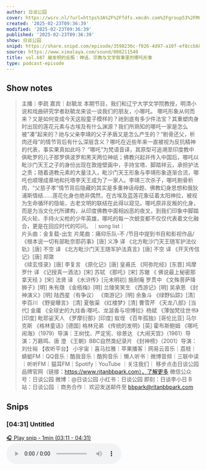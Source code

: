 ```yaml
---
author: 日谈公园
cover: https://wsrv.nl/?url=https%3A%2F%2Ffdfs.xmcdn.com%2Fgroup53%2FM08%2F04%2F7F%2FwKgLfFxFi1DyK_sOAAIVVH_yP2g776.jpg&w=200&h=200
created: '2025-02-23T09:36:39'
modified: '2025-02-23T09:36:39'
published: '2025-02-23T09:36:39'
show: 日谈公园
snipd: https://share.snipd.com/episode/3598236c-f026-4d97-a10f-ef8ccb683b2a
source: https://www.ximalaya.com/sound/808211540
title: vol.687 被发明的反叛：神话、宗教与文学叙事里的哪吒形象
type: podcast-episode
---
```



## Show notes
> 主播｜李疏  嘉宾｜赵毓龙 
> 本期节目，我们和辽宁大学文学院教授，明清小说和戏曲研究学者赵毓龙来谈一谈我们的朋友，小哪吒。 
> 哪吒形象从何而来？又是如何变成今天这般童子模样的？祂到底有多少件法宝？其重塑肉身时出现的莲花元素与古埃及有什么渊源？我们所熟知的哪吒一家是怎么被“凑”起来的？祂与父亲李靖的父子矛盾又是怎么产生的？“剔骨还父，析肉还母”的情节背后有什么深层含义？哪吒在近些年来一直被视为反抗精神的代表，事实果真如此吗？ 
> “哪吒”为梵语音译，其原型可追溯至印度教中俱毗罗的儿子那罗俱波罗和黑天两位神祇；佛教兴起并传入中国后，哪吒以毗沙门天王之子的身份出现在敦煌壁画中，手持宝塔、脚踏祥云，承担护法之责；随着道教元素的大量注入，毗沙门天王形象与李靖形象逐渐合流，哪吒也顺理成章地和托塔李天王成为了一家人。李靖三次杀子，哪吒剔骨析肉，“父慈子孝”情节背后隐藏的其实是多重神话母题、佛教幻身思想和俄狄浦斯情结......莲花化身也绝非偶然，在古埃及蓝莲花象征着太阳神拉，被视为生命循环的隐喻，古老文明的联结在此得以窥见。哪吒原非反叛的化身，而是为当文化代所建构，从印度佛教中面相凶恶的夜叉，到我们印象中脚踏风火轮、手持火尖枪的少年英雄，哪吒的每一次蜕变都不仅仅代表着文化融合，更是在回应时代的叩问。 
> ｜song list｜  
> 片头曲：金复载-出生 
> 片尾曲：痛仰乐队-不 
> /节目中提到书目和影视作品/  
> 《根本说一切有部毗奈耶药事》[唐] 义净 译 
> 《北方毗沙门天王随军护法仪轨》[唐] 不空 译 
> 《北方毗沙门天王随军护法真言》[唐] 不空 译 
> 《开天传信记》[唐] 郑綮  
> 《续玄怪录》[唐] 李复言 
> 《原化记》[唐] 皇甫氏 
> 《阿弥陀经》[东晋] 鸠摩罗什 译 
> 《记授真一酒法》[宋] 苏轼 
> 《那吒》[宋] 苏辙 
> 《  佛说最上秘密那拿天经  》[宋] 法贤 译 
> 《水浒传》[元末明初] 施耐庵 罗贯中 
> 《文殊菩萨降狮子》[明] 朱有燉 
> 《金瓶梅》[明] 兰陵笑笑生 
> 《西游记》[明] 吴承恩 
> 《封神演义》[明] 陆西星（有争议） 
> 《南游记》[明] 余象斗 
> 《绿野仙踪》[清] 李百川 
> 《野叟曝言》 [清] 夏敬渠 
> 《红楼梦》[清] 曹雪芹 
> 《天龙八部》[当代] 金庸 
> 《全球史的九炷香:哪吒、龙涎香与坦博拉》杨斌 
> 《薄伽梵往世书》[印度] 毗耶娑天人 
> 《罗摩衍那》[印度] 蚁垤 
> 《百年孤独》[哥伦比亚] 马尔克斯 
> 《格林童话》[德国] 格林兄弟 
> 《传统的发明》[英] 霍布斯鲍姆 
> 《哪吒闹海》（1979）导演：王树忱、严定宪、徐景达 
> 《大闹天宫》（1961）导演：万籁鸣、唐  澄 
> 《王朝》BBC自然类纪录片 
> 《封神榜》（2001）导演：刘仕裕 
> 【收听平台】  小宇宙｜喜马拉雅｜苹果播客｜网易云音乐｜荔枝｜蜻蜓FM｜QQ音乐｜酷我音乐｜酷狗音乐｜懒人听书｜微博音频｜三联中读｜听听FM｜猫耳FM｜Spotify｜YouTube   ｜关注我们｜  移步点击日谈公园品牌官网（链接：https://www.ritanbbpark.com），了解更多 微信公众号：日谈公园 微博：@日谈公园 小红书：日谈公园 即刻：日谈李小日 B站：日谈公园   ｜商务合作｜  欢迎发送邮件至 bbpark@ritanbbpark.com

## Snips
### [04:31] Untitled
[🎧 Play snip - 1min️ (03:11 - 04:31)](https://share.snipd.com/snip/55948572-5141-4ebc-93a1-bd4916b02f13)
<audio controls> <source src="https://jt.ximalaya.com//GKwRIJILkPG-AllaywNsnFoE.m4a?channel=rss&album_id=5574153&track_id=808211540&uid=59126029&jt=https://aod.cos.tx.xmcdn.com/storages/0b8b-audiofreehighqps/7A/95/GKwRIJILkPG-AllaywNsnFoE.m4a#t=03:11,04:31"> </audio>
